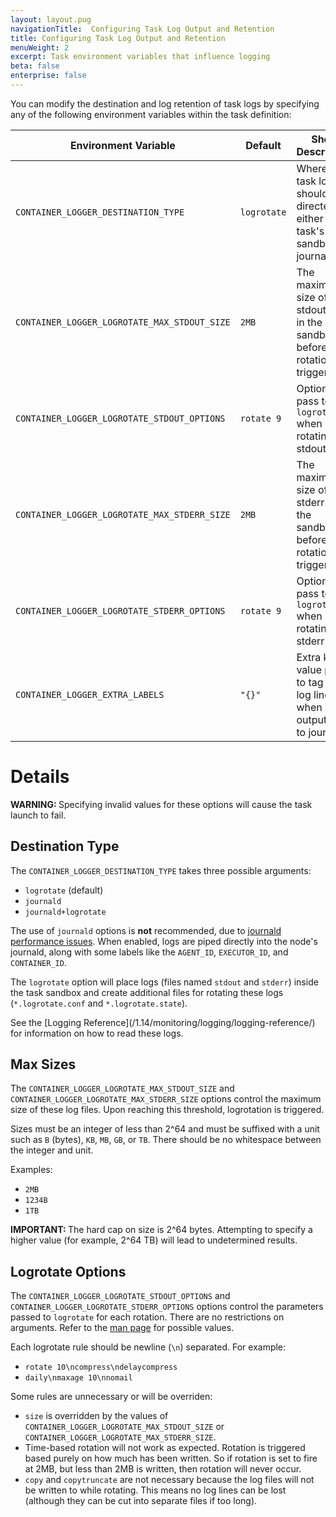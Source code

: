 ```yaml
---
layout: layout.pug
navigationTitle:  Configuring Task Log Output and Retention
title: Configuring Task Log Output and Retention
menuWeight: 2
excerpt: Task environment variables that influence logging
beta: false
enterprise: false
---
```



You can modify the destination and log retention of task logs
by specifying any of the following environment variables within
the task definition:

| Environment Variable | Default | Short Description |
|----------------------|---------|-------------------|
| `CONTAINER_LOGGER_DESTINATION_TYPE`          | `logrotate` | Where the task logs should be directed: either the task's sandbox or journald. |
| `CONTAINER_LOGGER_LOGROTATE_MAX_STDOUT_SIZE` | `2MB`       | The maximum size of the stdout file in the sandbox before log rotation is triggered. |
| `CONTAINER_LOGGER_LOGROTATE_STDOUT_OPTIONS`  | `rotate 9`  | Options to pass to `logrotate` when rotating the stdout file. |
| `CONTAINER_LOGGER_LOGROTATE_MAX_STDERR_SIZE` | `2MB`       | The maximum size of the stderr file in the sandbox before log rotation is triggered. |
| `CONTAINER_LOGGER_LOGROTATE_STDERR_OPTIONS`  | `rotate 9`  | Options to pass to `logrotate` when rotating the stderr file. |
| `CONTAINER_LOGGER_EXTRA_LABELS`              | `"{}"`      | Extra key-value pairs to tag each log line when outputting to journald. |


# Details

<p class="message--warning"><strong>WARNING: </strong>Specifying invalid values for these options will cause the task
launch to fail.</p>

## Destination Type

The `CONTAINER_LOGGER_DESTINATION_TYPE` takes three possible arguments:

* `logrotate` (default)
* `journald`
* `journald+logrotate`

The use of `journald` options is **not** recommended, due to
[journald performance issues](https://github.com/systemd/systemd/issues/5102).
When enabled, logs are piped directly into the node's journald, along
with some labels like the `AGENT_ID`, `EXECUTOR_ID`, and `CONTAINER_ID`.

The `logrotate` option will place logs (files named `stdout` and `stderr`)
inside the task sandbox and create additional files for rotating these
logs (`*.logrotate.conf` and `*.logrotate.state`).

See the [Logging Reference]\(/1.14/monitoring/logging/logging-reference/)
for information on how to read these logs.

## Max Sizes

The `CONTAINER_LOGGER_LOGROTATE_MAX_STDOUT_SIZE` and
`CONTAINER_LOGGER_LOGROTATE_MAX_STDERR_SIZE` options control the maximum
size of these log files.  Upon reaching this threshold, logrotation
is triggered.

Sizes must be an integer of less than 2^64 and must be suffixed with a
unit such as `B` (bytes), `KB`, `MB`, `GB`, or `TB`.  There should be no
whitespace between the integer and unit.

Examples:

* `2MB`
* `1234B`
* `1TB`

<p class="message--important"><strong>IMPORTANT: </strong>The hard cap on size is 2^64 bytes.  Attempting to specify a higher
value (for example, 2^64 TB) will lead to undetermined results.</p>

## Logrotate Options

The `CONTAINER_LOGGER_LOGROTATE_STDOUT_OPTIONS` and
`CONTAINER_LOGGER_LOGROTATE_STDERR_OPTIONS` options control the parameters
passed to `logrotate` for each rotation.  There are no restrictions on
arguments.  Refer to the [man page](https://linux.die.net/man/8/logrotate)
for possible values.

Each logrotate rule should be newline (`\n`) separated.  For example:

* `rotate 10\ncompress\ndelaycompress`
* `daily\nmaxage 10\nnomail`

Some rules are unnecessary or will be overriden:

* `size` is overridden by the values of
  `CONTAINER_LOGGER_LOGROTATE_MAX_STDOUT_SIZE`
  or `CONTAINER_LOGGER_LOGROTATE_MAX_STDERR_SIZE`.
* Time-based rotation will not work as expected.  Rotation is triggered
  based purely on how much has been written.  So if rotation is set
  to fire at 2MB, but less than 2MB is written, then rotation will never
  occur.
* `copy` and `copytruncate` are not necessary because the log files
  will not be written to while rotating.  This means no log lines
  can be lost (although they can be cut into separate files if too long).
